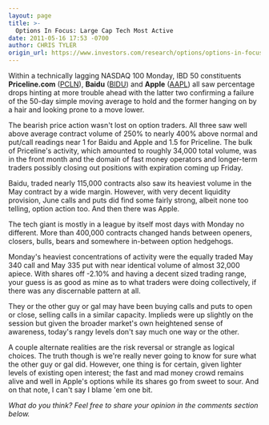 ```yaml
---
layout: page
title: >-
  Options In Focus: Large Cap Tech Most Active
date: 2011-05-16 17:53 -0700
author: CHRIS TYLER
origin_url: https://www.investors.com/research/options/options-in-focus-large-cap-tech-most-active/
---
```






Within a technically lagging NASDAQ 100 Monday, IBD 50 constituents **Priceline.com** ([PCLN](https://research.investors.com/quote.aspx?symbol=PCLN)), **Baidu** ([BIDU](https://research.investors.com/quote.aspx?symbol=BIDU)) and **Apple** ([AAPL](https://research.investors.com/quote.aspx?symbol=AAPL)) all saw percentage drops hinting at more trouble ahead with the latter two confirming a failure of the 50-day simple moving average to hold and the former hanging on by a hair and looking prone to a move lower. 

  

The bearish price action wasn't lost on option traders. All three saw well above average contract volume of 250% to nearly 400% above normal and put/call readings near 1 for Baidu and Apple and 1.5 for Priceline. The bulk of Priceline's activity, which amounted to roughly 34,000 total volume, was in the front month and the domain of fast money operators and longer-term traders possibly closing out positions with expiration coming up Friday. 

  

Baidu, traded nearly 115,000 contracts also saw its heaviest volume in the May contract by a wide margin. However, with very decent liquidity provision, June calls and puts did find some fairly strong, albeit none too telling, option action too. And then there was Apple. 

  

The tech giant is mostly in a league by itself most days with Monday no different. More than 400,000 contracts changed hands between openers, closers, bulls, bears and somewhere in-between option hedgehogs. 

  

Monday's heaviest concentrations of activity were the equally traded May 340 call and May 335 put with near identical volume of almost 32,000 apiece. With shares off -2.10% and having a decent sized trading range, your guess is as good as mine as to what traders were doing collectively, if there was any discernable pattern at all. 

  

They or the other guy or gal may have been buying calls and puts to open or close, selling calls in a similar capacity. Implieds were up slightly on the session but given the broader market's own heightened sense of awareness, today's rangy levels don't say much one way or the other. 

  

A couple alternate realities are the risk reversal or strangle as logical choices. The truth though is we're really never going to know for sure what the other guy or gal did. However, one thing is for certain, given lighter levels of existing open interest; the fast and mad money crowd remains alive and well in Apple's options while its shares go from sweet to sour. And on that note, I can't say I blame 'em one bit.

  

*What do you think? Feel free to share your opinion in the comments section below.*




